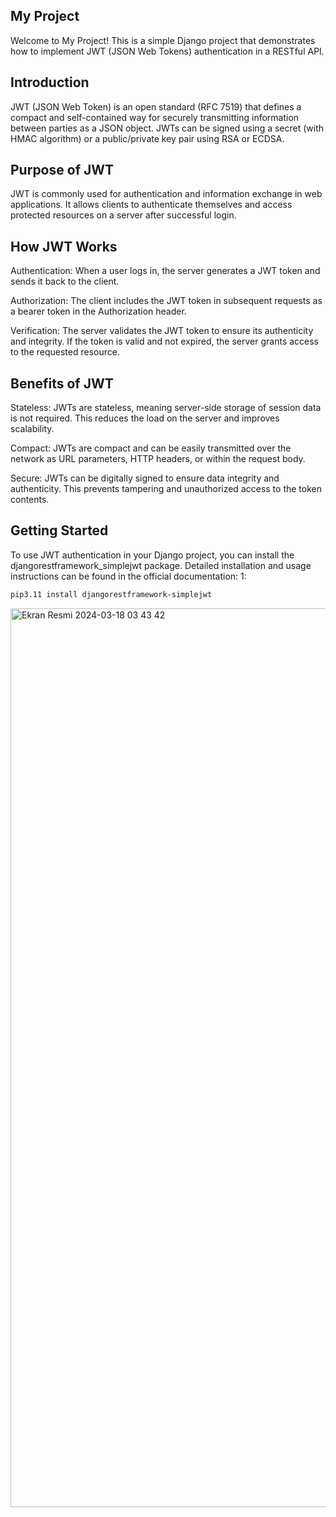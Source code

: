 ## My Project
Welcome to My Project! This is a simple Django project that demonstrates how to implement JWT (JSON Web Tokens) authentication in a RESTful API.

## Introduction
JWT (JSON Web Token) is an open standard (RFC 7519) that defines a compact and self-contained way for securely transmitting information between parties as a JSON object. JWTs can be signed using a secret (with HMAC algorithm) or a public/private key pair using RSA or ECDSA.

## Purpose of JWT
JWT is commonly used for authentication and information exchange in web applications. It allows clients to authenticate themselves and access protected resources on a server after successful login.

## How JWT Works
Authentication: When a user logs in, the server generates a JWT token and sends it back to the client.

Authorization: The client includes the JWT token in subsequent requests as a bearer token in the Authorization header.

Verification: The server validates the JWT token to ensure its authenticity and integrity. If the token is valid and not expired, the server grants access to the requested resource.

## Benefits of JWT
Stateless: JWTs are stateless, meaning server-side storage of session data is not required. This reduces the load on the server and improves scalability.

Compact: JWTs are compact and can be easily transmitted over the network as URL parameters, HTTP headers, or within the request body.

Secure: JWTs can be digitally signed to ensure data integrity and authenticity. This prevents tampering and unauthorized access to the token contents.

## Getting Started

To use JWT authentication in your Django project, you can install the djangorestframework_simplejwt package. Detailed installation and usage instructions can be found in the official documentation: 
1: 
```bash
pip3.11 install djangorestframework-simplejwt
```



<img width="1438" alt="Ekran Resmi 2024-03-18 03 43 42" src="https://github.com/ARTUMLU/DJANGO-CREATE-JASONWEBTOKEN/assets/86891887/eaf2fd6a-1db5-4360-aa05-053698a6b69d">

